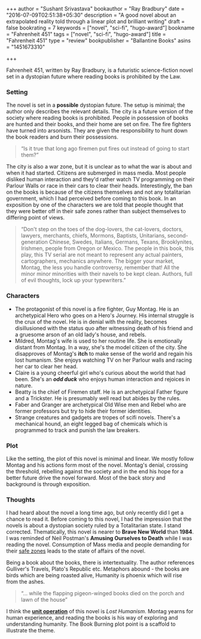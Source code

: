 +++
author = "Sushant Srivastava"
bookauthor = "Ray Bradbury"
date = "2016-07-09T02:51:38+05:30"
description = "A good novel about an extrapolated reality told through a linear plot and brilliant writing"
draft = false
bookrating = 7
keywords = ["novel", "sci-fi", "hugo-award"]
bookname = "Fahrenheit 451"
tags = ["novel", "sci-fi", "hugo-award"]
title = "Fahrenheit 451"
type = "review"
bookpublisher = "Ballantine Books"
asins = "1451673310"

+++

Fahrenheit 451, written by Ray Bradbury, is a futuristic science-fiction novel set in a dystopian future where reading books
is prohibited by the Law.

### Setting

The novel is set in a **possible** dystopian future. The setup is minimal; the author only describes the relevant details.
The city is a future version of the society where reading books is prohibited. People in possession of books are hunted and
their books, and their home are set on fire. The fire fighters have turned into arsonists. They are given the responsibility
to hunt down the book readers and burn their possessions.

> “Is it true that long ago firemen put fires out instead of going to start them?”

The city is also a war zone, but it is unclear as to what the war is about and when it had started. Citizens are submerged
in mass media. Most people disliked human interaction and they'd rather watch TV programming on their Parlour Walls or race
in their cars to clear their heads. Interestingly, the ban on the books is because of the citizens themselves and not any
totalitarian government, which I had perceived before coming to this book. In an exposition by one of the characters we are told
that people thought that they were better off in their safe zones rather than subject themselves to differing point of views.

> “Don't step on the toes of the dog-lovers, the cat-lovers, doctors, lawyers, merchants, chiefs, Mormons, Baptists, Unitarians, second-generation Chinese, Swedes, Italians, Germans, Texans, Brooklynites, Irishmen, people from Oregon or Mexico. The people in this book, this play, this TV serial are not meant to represent any actual painters, cartographers, mechanics anywhere. The bigger your market, Montag, the less you handle controversy, remember that! All the minor minor minorities with their navels to be kept clean. Authors, full of evil thoughts, lock up your typewriters.”

### Characters

* The protagonist of this novel is a fire fighter, Guy Montag. He is an archetypical Hero who goes on a Hero's Journey.
  His internal struggle is the crux of the novel. He is in denial with the reality, becomes disillusioned with the status quo
  after witnessing death of his friend and a gruesome arson of an old lady's house, and rebels.
* Mildred, Montag's wife is used to her routine life. She is emotionally distant from Montag. In a way, she's the model citizen of
  the city. She disapproves of Montag's **itch** to make sense of the world and regain his lost humanism. She enjoys watching TV on her
  Parlour walls and racing her car to clear her head.
* Claire is a young cheerful girl who's curious about the world that had been. She's an ***odd duck*** who enjoys human interaction
  and rejoices in nature.
* Beatty is the chief of Firemen staff. He is an archetypical Father figure and a Trickster. He is presumably well read but abides by
  the rules.
* Faber and Granger are archetypical Old Wise men and Rebel who are former professors but try to hide their former identities.
* Strange creatures and gadgets are tropes of scifi novels. There's a mechanical hound, an eight legged bag of chemicals which is programmed to track and punish the law breakers.

### Plot

Like the setting, the plot of this novel is minimal and linear. We mostly follow Montag and his actions form most of the novel.
Montag's denial, crossing the threshold, rebelling against the society and in the end his hope for a better future drive
the novel forward. Most of the back story and background is through exposition.

### Thoughts

I had heard about the novel a long time ago, but only recently did I get a chance to read it. Before coming to this novel, I had
the impression that the novels is about a dystopian society ruled by a Totalitarian state. I stand corrected. Thematically, this novel is nearer to **Brave New World** than **1984**. I was reminded of Neil Postman's **Amusing Ourselves to Death** while I was reading the novel. Consumption of Mass media and people demanding for their [safe zones](https://www.youtube.com/watch?v=EsMEYjr9o1M) leads to the state of affairs of the novel.

Being a book about the books, there is intertextuality. The author references Gulliver's Travels, Plato's Republic etc. Metaphors abound - the books are birds which are being roasted alive, Humanity is phoenix which will rise from the ashes.

> “... while the flapping pigeon-winged books died on the porch and lawn of the house”

I think the [__unit operation__](http://bogost.com/books/unit_operations/) of this novel is *Lost Humanism*. Montag yearns for human experience, and reading the books is his way of exploring and understanding humanity. The Book Burning plot point is a scaffold to illustrate the theme.
